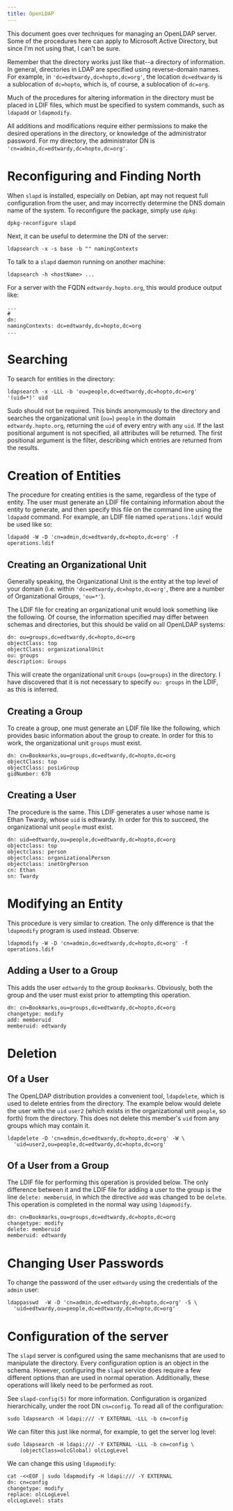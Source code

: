 ```yaml
---
title: OpenLDAP
---
```


This document goes over techniques for managing an OpenLDAP server. Some of the
procedures here can apply to Microsoft Active Directory, but since I'm not
using that, I can't be sure.

Remember that the directory works just like that--a directory of information.
In general, directories in LDAP are specified using reverse-domain names. For
example, in `'dc=edtwardy,dc=hopto,dc=org'`, the location
`dc=edtwardy` is a sublocation of `dc=hopto`, which is, of
course, a sublocation of `dc=org`.

Much of the procedures for altering information in the directory must be placed
in LDIF files, which must be specified to system commands, such as
`ldapadd` or `ldapmodify`.

All additions and modifications require either permissions to make the desired
operations in the directory, or knowledge of the administrator password. For my
directory, the administrator DN is
`'cn=admin,dc=edtwardy,dc=hopto,dc=org'`.

# Reconfiguring and Finding North
When `slapd` is installed, especially on Debian, apt may not request
full configuration from the user, and may incorrectly determine the DNS domain
name of the system. To reconfigure the package, simply use `dpkg`:

```
dpkg-reconfigure slapd
```

Next, it can be useful to determine the DN of the server:

```
ldapsearch -x -s base -b "" namingContexts
```

To talk to a `slapd` daemon running on another machine:

```
ldapsearch -h <hostName> ...
```

For a server with the FQDN `edtwardy.hopto.org`, this would produce
output like:

```ldif
...
#
dn:
namingContexts: dc=edtwardy,dc=hopto,dc=org
...
```

# Searching

To search for entities in the directory:
```
ldapsearch -x -LLL -b 'ou=people,dc=edtwardy,dc=hopto,dc=org' '(uid=*)' uid
```

Sudo should not be required. This binds anonymously to the directory and
searches the organizational unit (`ou=`) `people` in the domain
`edtwardy.hopto.org`, returning the `uid` of every entry with
any `uid`. If the last positional argument is not specified, all
attributes will be returned. The first positional argument is the filter,
describing which entries are returned from the results.

# Creation of Entities

The procedure for creating entities is the same, regardless of the type of
entity. The user must generate an LDIF file containing information about the
entity to generate, and then specify this file on the command line using the
`ldapadd` command. For example, an LDIF file named
`operations.ldif` would be used like so:

```
ldapadd -W -D 'cn=admin,dc=edtwardy,dc=hopto,dc=org' -f operations.ldif
```

## Creating an Organizational Unit

Generally speaking, the Organizational Unit is the entity at the top level of
your domain (i.e. within `'dc=edtwardy,dc=hopto,dc=org'`, there are a
number of Organizational Groups, `'ou=*'`).

The LDIF file for creating an organizational unit would look something like the
following. Of course, the information specified may differ between schemas and
directories, but this should be valid on all OpenLDAP systems:

```ldif
dn: ou=groups,dc=edtwardy,dc=hopto,dc=org
objectClass: top
objectClass: organizationalUnit
ou: groups
description: Groups
```

This will create the organizational unit `Groups` (`ou=groups`)
in the directory. I have discovered that it is not necessary to specify
`ou: groups` in the LDIF, as this is inferred.

## Creating a Group

To create a group, one must generate an LDIF file like the following, which
provides basic information about the group to create. In order for this to
work, the organizational unit `groups` must exist.

```ldif
dn: cn=Bookmarks,ou=groups,dc=edtwardy,dc=hopto,dc=org
objectClass: top
objectClass: posixGroup
gidNumber: 678
```

## Creating a User

The procedure is the same. This LDIF generates a user whose name is Ethan
Twardy, whose `uid` is edtwardy. In order for this to succeed, the
organizational unit `people` must exist.

```ldif
dn: uid=edtwardy,ou=people,dc=edtwardy,dc=hopto,dc=org
objectclass: top
objectclass: person
objectclass: organizationalPerson
objectclass: inetOrgPerson
cn: Ethan
sn: Twardy
```

# Modifying an Entity

This procedure is very similar to creation. The only difference is that the
`ldapmodify` program is used instead. Observe:

```
ldapmodify -W -D 'cn=admin,dc=edtwardy,dc=hopto,dc=org' -f operations.ldif
```

## Adding a User to a Group

This adds the user `edtwardy` to the group `Bookmarks`.
Obviously, both the group and the user must exist prior to attempting this
operation.

```ldif
dn: cn=Bookmarks,ou=groups,dc=edtwardy,dc=hopto,dc=org
changetype: modify
add: memberuid
memberuid: edtwardy
```

# Deletion

## Of a User

The OpenLDAP distribution provides a convenient tool, `ldapdelete`,
which is used to delete entries from the directory. The example below would
delete the user with the `uid` `user2` (which exists in the
organizational unit `people`, so forth) from the directory. This does
not delete this member's `uid` from any groups which may contain it.

```
ldapdelete -D 'cn=admin,dc=edtwardy,dc=hopto,dc=org' -W \
  'uid=user2,ou=people,dc=edtwardy,dc=hopto,dc=org'
```

## Of a User from a Group

The LDIF file for performing this operation is provided below. The only
difference between it and the LDIF file for adding a user to the group is the
line `delete: memberuid`, in which the directive `add`
was changed to be `delete`. This operation is completed in the normal
way using `ldapmodify`.

```ldif
dn: cn=Bookmarks,ou=groups,dc=edtwardy,dc=hopto,dc=org
changetype: modify
delete: memberuid
memberuid: edtwardy
```

# Changing User Passwords

To change the password of the user `edtwardy` using the credentials of
the `admin` user:

```
ldappasswd  -W -D 'cn=admin,dc=edtwardy,dc=hopto,dc=org' -S \
  'uid=edtwardy,ou=people,dc=edtwardy,dc=hopto,dc=org'
```

# Configuration of the server

The `slapd` server is configured using the same mechanisms that are used
to manipulate the directory. Every configuration option is an object in the
schema. However, configuring the `slapd` service does require a few different
options than are used in normal operation. Additionally, these operations
will likely need to be performed as root.

See `slapd-config(5)` for more information. Configuration is organized
hierarchically, under the root DN `cn=config`. To read all of the
configuration:

```
sudo ldapsearch -H ldapi:/// -Y EXTERNAL -LLL -b cn=config
```

We can filter this just like normal, for example, to get the server log level:

```
sudo ldapsearch -H ldapi:/// -Y EXTERNAL -LLL -b cn=config \
    (objectClass=olcGlobal) olcLogLevel
```

We can change this using `ldapmodify`:

```
cat -<<EOF | sudo ldapmodify -H ldapi:/// -Y EXTERNAL
dn: cn=config
changetype: modify
replace: olcLogLevel
olcLogLevel: stats
```
